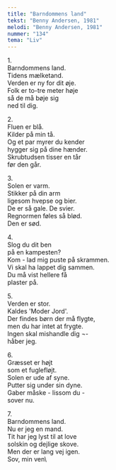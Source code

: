 ```yaml
---
title: "Barndommens land"
tekst: "Benny Andersen, 1981"
melodi: "Benny Andersen, 1981"
nummer: "134"
tema: "Liv"
---
```

1\.\
Barndommens land.\
Tidens mælketand.\
Verden er ny for dit øje.\
Folk er to-tre meter høje\
så de må bøje sig\
ned til dig.

2\.\
Fluen er blå.\
Kilder på min tå.\
Og et par myrer du kender\
hygger sig på dine hænder.\
Skrubtudsen tisser en tår\
før den går.

3\.\
Solen er varm.\
Stikker på din arm\
ligesom hvepse og bier.\
De er så gale. De svier.\
Regnormen føles så blød.\
Den er sød.

4\.\
Slog du dit ben\
på en kampesten?\
Kom - lad mig puste på skrammen.\
Vi skal ha lappet dig sammen.\
Du må vist hellere få\
plaster på.

5\.\
Verden er stor.\
Kaldes 'Moder Jord'.\
Der findes børn der må flygte,\
men du har intet at frygte.\
Ingen skal mishandle dig ¬-\
håber jeg.

6\.\
Græsset er højt\
som et fuglefløjt.\
Solen er ude af syne.\
Putter sig under sin dyne.\
Gaber måske - lissom du -\
sover nu.

7\.\
Barndommens land.\
Nu er jeg en mand.\
Tit har jeg lyst til at love\
solskin og dejlige skove.\
Men der er lang vej igen.\
Sov, min ven\
